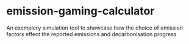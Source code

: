 # emission-gaming-calculator
An exemplery simulation tool to showcase how the choice of emission factors effect the reported emissions and decarbonisation progress
